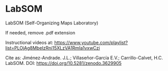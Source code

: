 # LabSOM
LabSOM (Self-Organizing Maps Laboratory)

If needed, remove .pdf extension

Instructional videos at: https://www.youtube.com/playlist?list=PLOjAg8MbeIzRni15XLzVA1RmIa1vxwCzi

Cite as: Jiménez-Andrade. J.L.; Villaseñor-García E.V.; Carrillo-Calvet, H.C. LabSOM. DOI: https://doi.org/10.5281/zenodo.3629905
